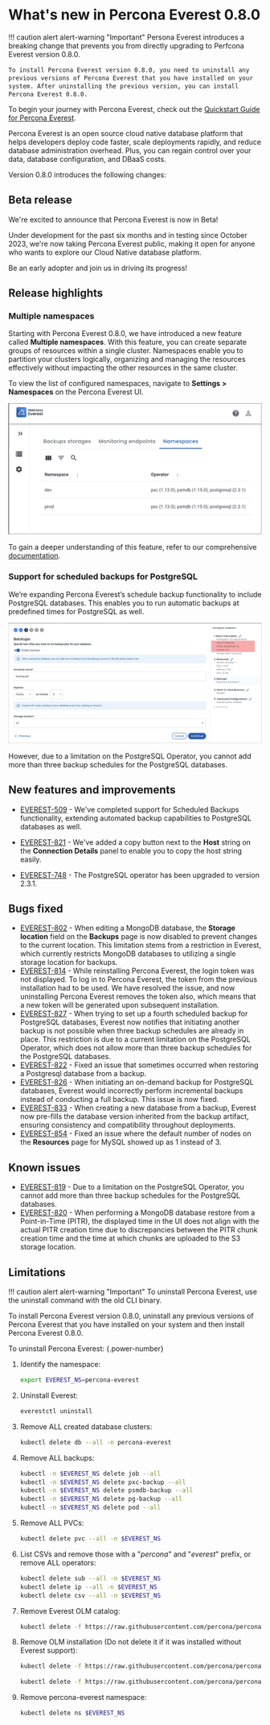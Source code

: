 # What's new in Percona Everest 0.8.0

!!! caution alert alert-warning "Important"
    Persona Everest introduces a breaking change that prevents you from directly upgrading to Perfcona Everest version 0.8.0.

    To install Percona Everest version 0.8.0, you need to uninstall any previous versions of Percona Everest that you have installed on your system. After uninstalling the previous version, you can install Percona Everest 0.8.0.


To begin your journey with Percona Everest, check out the [Quickstart Guide for Percona Everest](../quickstart-guide/quick-install.md).

Percona Everest is an open source cloud native database platform that helps developers deploy code faster, scale deployments rapidly, and reduce database administration overhead. Plus, you can regain control over your data, database configuration, and DBaaS costs.

Version 0.8.0 introduces the following changes:

## Beta release

We're excited to announce that Percona Everest is now in Beta!

Under development for the past six months and in testing since October 2023, we're now taking Percona Everest public, making it open for anyone who wants to explore our Cloud Native database platform.

Be an early adopter and join us in driving its progress!

## Release highlights

### Multiple namespaces

Starting with Percona Everest 0.8.0, we have introduced a new feature called **Multiple namespaces**. With this feature, you can create separate groups of resources within a single cluster. Namespaces enable you to partition your clusters logically, organizing and managing the resources effectively without impacting the other resources in the same cluster.

To view the list of configured namespaces, navigate to <i class="uil uil-cog"></i> **Settings > Namespaces** on the Percona Everest UI.

![!image](../images/everest_multinamespaces.png)

To gain a deeper understanding of this feature, refer to our comprehensive [documentation](https://docs.percona.com/everest/use/multi-namespaces.html).

### Support for scheduled backups for PostgreSQL

We’re expanding Percona Everest’s schedule backup functionality to include PostgreSQL databases. This enables you to run automatic backups at predefined times for PostgreSQL as well.

![!image](../images/PostreSQL_Backups.png)


However, due to a limitation on the PostgreSQL Operator, you cannot add more than three backup schedules for the PostgreSQL databases.

## New features and improvements

- [EVEREST-509](https://perconadev.atlassian.net/browse/EVEREST-509) - We've completed support for Scheduled Backups functionality, extending automated backup capabilities to PostgreSQL databases as well.

- [EVEREST-821](https://perconadev.atlassian.net/browse/EVEREST-821) - We've added a copy button next to the **Host** string on the **Connection Details** panel to enable you to copy the host string easily.

- [EVEREST-748](https://perconadev.atlassian.net/browse/EVEREST-748) - The PostgreSQL operator has been upgraded to version 2.3.1.

## Bugs fixed

- [EVEREST-802](https://perconadev.atlassian.net/browse/EVEREST-802) - When editing a MongoDB database, the **Storage location** field on the **Backups** page is now disabled to prevent changes to the current location. This limitation stems from a restriction in Everest, which currently restricts MongoDB databases to utilizing a single storage location for backups.
- [EVEREST-814](https://perconadev.atlassian.net/browse/EVEREST-814) - While reinstalling Percona Everest, the login token was not displayed. To log in to Percona Everest, the token from the previous installation had to be used. We have resolved the issue, and now uninstalling Percona Everest removes the token also, which means that a new token will be generated upon subsequent installation.
- [EVEREST-827](https://perconadev.atlassian.net/browse/EVEREST-827) - When trying to set up a fourth scheduled backup for PostgreSQL databases, Everest now notifies that initiating another backup is not possible when three backup schedules are already in place. This restriction is due to a current limitation on the PostgreSQL Operator, which does not allow more than three backup schedules for the PostgreSQL databases.
- [EVEREST-822](https://perconadev.atlassian.net/browse/EVEREST-822) - Fixed an issue that sometimes occurred when restoring a Postgresql database from a backup.
- [EVEREST-826](https://perconadev.atlassian.net/browse/EVEREST-826)  - When initiating an on-demand backup for PostgreSQL databases, Everest would incorrectly perform incremental backups instead of conducting a full backup. This issue is now fixed.
- [EVEREST-833](https://perconadev.atlassian.net/browse/EVEREST-833) - When creating a new database from a backup, Everest now pre-fills the database version inherited from the backup artifact, ensuring consistency and compatibility throughout deployments.
- [EVEREST-854](https://perconadev.atlassian.net/browse/EVEREST-854) - Fixed an issue where the default number of nodes on the **Resources** page for MySQL showed up as 1 instead of 3. 

## Known issues

- [EVEREST-819](https://perconadev.atlassian.net/browse/EVEREST-819) - Due to a limitation on the PostgreSQL Operator, you cannot add more than three backup schedules for the PostgreSQL databases.
- [EVEREST-820](https://perconadev.atlassian.net/browse/EVEREST-820) - When performing a MongoDB database restore from a Point-in-Time (PITR), the displayed time in the UI does not align with the actual PITR creation time due to discrepancies between the PITR chunk creation time and the time at which chunks are uploaded to the S3 storage location.


## Limitations

!!! caution alert alert-warning "Important"
    To uninstall Percona Everest, use the uninstall command with the old CLI binary.

To install Percona Everest version 0.8.0, uninstall any previous versions of Percona Everest that you have installed on your system and then install Percona Everest 0.8.0.

To uninstall Percona Everest:
{.power-number}

1. Identify the namespace:

    ```sh
    export EVEREST_NS=percona-everest
    ```

2. Uninstall Everest:

    ```sh
    everestctl uninstall
    ```

3. Remove ALL created database clusters:

    ```sh
    kubectl delete db --all -n percona-everest
    ```

4. Remove ALL backups:

    ```sh
    kubectl -n $EVEREST_NS delete job --all
    kubectl -n $EVEREST_NS delete pxc-backup --all
    kubectl -n $EVEREST_NS delete psmdb-backup --all
    kubectl -n $EVEREST_NS delete pg-backup --all
    kubectl -n $EVEREST_NS delete pod --all
    ```

5. Remove ALL PVCs:

    ```sh
    kubectl delete pvc --all -n $EVEREST_NS
    ```

6. List CSVs and remove those with a "*percona*" and "*everest*" prefix, or remove ALL operators:

    ```sh
    kubectl delete sub --all -n $EVEREST_NS
    kubectl delete ip --all -n $EVEREST_NS
    kubectl delete csv --all -n $EVEREST_NS
    ```
7. Remove Everest OLM catalog:

    ```sh
    kubectl delete -f https://raw.githubusercontent.com/percona/percona-everest-cli/v0.7.0/data/crds/olm/percona-dbaas-catalog.yaml
    ```

8. Remove OLM installation (Do not delete it if it was installed without Everest support):

    ```sh
    kubectl delete -f https://raw.githubusercontent.com/percona/percona-everest-cli/v0.7.0/data/crds/olm/crds.yaml
    ```

    ```sh
    kubectl delete -f https://raw.githubusercontent.com/percona/percona-everest-cli/v0.7.0/data/crds/olm/olm.yaml
    ```

9. Remove percona-everest namespace:

    ```sh
    kubectl delete ns $EVEREST_NS
    ```